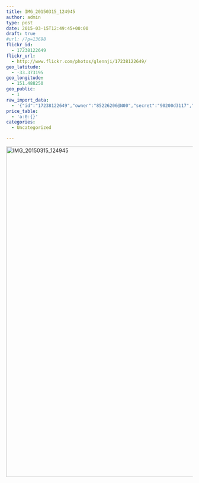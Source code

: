 ```yaml
---
title: IMG_20150315_124945
author: admin
type: post
date: 2015-03-15T12:49:45+00:00
draft: true
#url: /?p=13698
flickr_id:
  - 17238122649
flickr_url:
  - http://www.flickr.com/photos/glennji/17238122649/
geo_latitude:
  - -33.373195
geo_longitude:
  - 151.488250
geo_public:
  - 1
raw_import_data:
  - '{"id":"17238122649","owner":"85226206@N00","secret":"90200d3117","server":"7658","farm":8,"title":"IMG_20150315_124945","ispublic":0,"isfriend":0,"isfamily":0,"description":{"_content":""},"dateupload":"1431090217","lastupdate":"1431090227","datetaken":"2015-03-15 12:49:45","datetakengranularity":"0","datetakenunknown":"0","ownername":"glennji","tags":"","machine_tags":"","originalsecret":"bb4aa78916","originalformat":"jpg","latitude":"-33.373195","longitude":"151.488250","accuracy":"16","context":0,"place_id":"kqf7_PVTWryAwgzc2w","woeid":"28645358","geo_is_family":0,"geo_is_friend":0,"geo_is_contact":0,"geo_is_public":0,"media":"photo","media_status":"ready","url_o":"https://farm8.staticflickr.com/7658/17238122649_bb4aa78916_o.jpg","height_o":"4208","width_o":"3120"}'
price_table:
  - 'a:0:{}'
categories:
  - Uncategorized

---
```

<p class="flickr-image">
  <a href="http://www.flickr.com/photos/glennji/17238122649/" class="flickr-link"><img src="/wp-content/uploads/2015/03/17238122649_bb4aa78916_o-759x1024.jpg" width="660" height="890" alt="IMG_20150315_124945" class="keyring-img" /></a>
</p>
